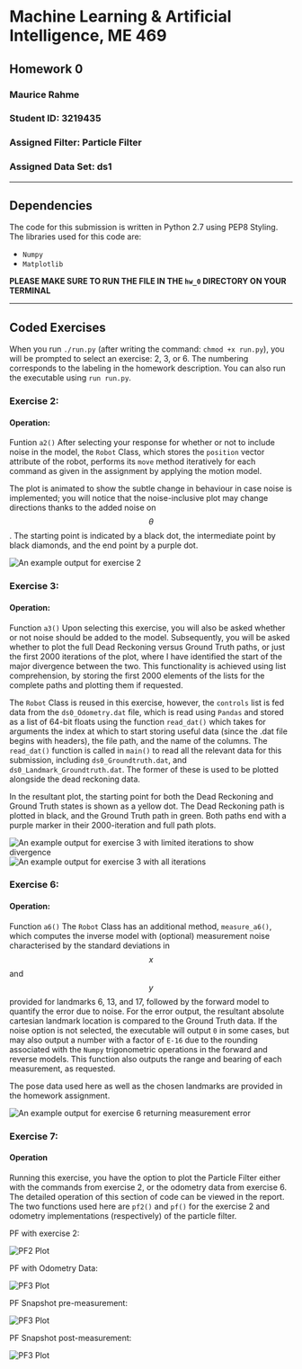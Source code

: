 # Machine Learning & Artificial Intelligence, ME 469
## Homework 0
### Maurice Rahme
### Student ID: 3219435

### Assigned Filter: Particle Filter
### Assigned Data Set: ds1

****
## Dependencies
The code for this submission is written in Python 2.7 using PEP8 Styling. 
The libraries used for this code are:
* ``` Numpy ```
* ``` Matplotlib ```

**PLEASE MAKE SURE TO RUN THE FILE IN THE ```hw_0``` DIRECTORY ON YOUR TERMINAL**
****
## Coded Exercises
When you run ``` ./run.py ``` (after writing the command: ``` chmod +x run.py ```), you will be prompted to select an exercise: 2, 3, or 6. The numbering corresponds to the labeling in the homework description. You can also run the executable using ``` run run.py ```.
### Exercise 2:

#### Operation:
Funtion ```a2()```
After selecting your response for whether or not to include noise in the model, the ``` Robot ``` Class, which stores the ``` position ``` vector attribute of the robot, performs its ``` move ``` method iteratively for each command as given in the assignment by applying the motion model.

The plot is animated to show the subtle change in behaviour in case noise is implemented; you will notice that the noise-inclusive plot may change directions thanks to the added noise on $$\theta$$. The starting point is indicated by a black dot, the intermediate point by black diamonds, and the end point by a purple dot. 

![An example output for exercise 2](ex2.png)

### Exercise 3:
#### Operation:
Function ```a3()```
Upon selecting this exercise, you will also be asked whether or not noise should be added to the model. Subsequently, you will be asked whether to plot the full Dead Reckoning versus Ground Truth paths, or just the first 2000 iterations of the plot, where I have identified the start of the major divergence between the two. This functionality is achieved using list comprehension, by storing the first 2000 elements of the lists for the complete paths and plotting them if requested. 

The ``` Robot ``` Class is reused in this exercise, however, the ```controls``` list is fed data from the ```ds0_Odometry.dat``` file, which is read using ```Pandas``` and stored as a list of 64-bit floats using the function ```read_dat()``` which takes for arguments the index at which to start storing useful data (since the .dat file begins with headers), the file path, and the name of the columns. The ```read_dat()``` function is called in ```main()``` to read all the relevant data for this submission, including ```ds0_Groundtruth.dat```, and ```ds0_Landmark_Groundtruth.dat```. The former of these is used to be plotted alongside the dead reckoning data. 

In the resultant plot, the starting point for both the Dead Reckoning and Ground Truth states is shown as a yellow dot. The Dead Reckoning path is plotted in black, and the Ground Truth path in green. Both paths end with a purple marker in their 2000-iteration and full path plots. 

![An example output for exercise 3 with limited iterations to show divergence](ex3_lim.png)
![An example output for exercise 3 with all iterations](ex3.png)

### Exercise 6: 
#### Operation:
Function ```a6()```
The ```Robot``` Class has an additional method, ```measure_a6()```, which computes the inverse model with (optional) measurement noise characterised by the standard deviations in $$x$$ and $$y$$ provided for landmarks 6, 13, and 17, followed by the forward model to quantify the error due to noise. For the error output, the resultant absolute cartesian landmark location is compared to the Ground Truth data. If the noise option is not selected, the executable will output ```0``` in some cases, but may also output a number with a factor of ```E-16``` due to the rounding associated with the ```Numpy``` trigonometric operations in the forward and reverse models. This function also outputs the range and bearing of each measurement, as requested.

The pose data used here as well as the chosen landmarks are provided in the homework assignment. 

![An example output for exercise 6 returning measurement error](ex6.png)

### Exercise 7:
#### Operation 
Running this exercise, you have the option to plot the Particle Filter either with the commands from exercise 2, or the odometry data from exercise 6. The detailed operation of this section of code can be viewed in the report. The two functions used here are ```pf2()``` and ```pf()``` for the exercise 2 and odometry implementations (respectively) of the particle filter.

PF with exercise 2:

![PF2 Plot](pf_ex2.png)

PF with Odometry Data:

![PF3 Plot](fullPF.png)

PF Snapshot pre-measurement:

![PF3 Plot](pf_spread.png)

PF Snapshot post-measurement:

![PF3 Plot](pf_narrow.png)
